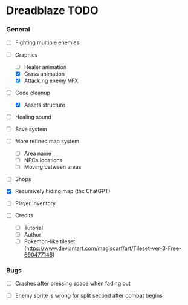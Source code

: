 # Dreadblaze TODO

### General

- [ ] Fighting multiple enemies

- [ ] Graphics
    - [ ] Healer animation
    - [X] Grass animation
    - [X] Attacking enemy VFX

- [ ] Code cleanup
    - [X] Assets structure

- [ ] Healing sound

- [ ] Save system

- [ ] More refined map system
    - [ ] Area name
    - [ ] NPCs locations
    - [ ] Moving between areas

- [ ] Shops

- [X] Recursively hiding map (thx ChatGPT)

- [ ] Player inventory

- [ ] Credits
    - [ ] Tutorial
    - [ ] Author
    - [ ] Pokemon-like tileset (https://www.deviantart.com/magiscarf/art/Tileset-ver-3-Free-690477146)

### Bugs
- [ ] Crashes after pressing space when fading out

- [ ] Enemy sprite is wrong for split second after combat begins